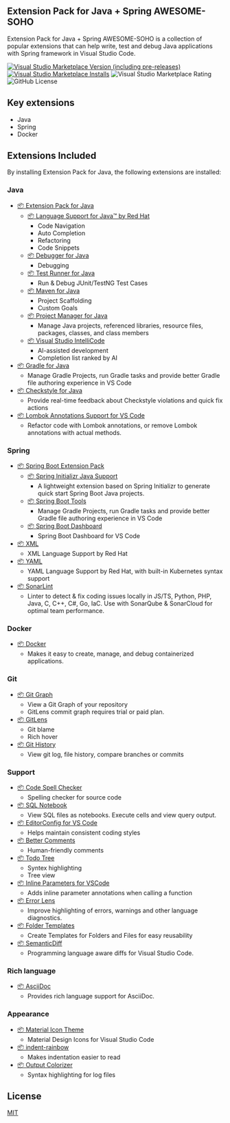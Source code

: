 ## Extension Pack for Java + Spring AWESOME-SOHO

Extension Pack for Java + Spring AWESOME-SOHO is a collection of popular extensions that can help write, test and debug Java applications with Spring framework in Visual Studio Code.

[![Visual Studio Marketplace Version (including pre-releases)](https://img.shields.io/visual-studio-marketplace/v/comnori.java-spring-awesome-soho-extension-pack?style=for-the-badge)](https://marketplace.visualstudio.com/items?itemName=comnori.java-spring-awesome-soho-extension-pack) [![Visual Studio Marketplace Installs](https://img.shields.io/visual-studio-marketplace/i/comnori.java-spring-awesome-soho-extension-pack?style=for-the-badge&logo=visualstudiocode)](https://marketplace.visualstudio.com/items?itemName=comnori.java-spring-awesome-soho-extension-pack) ![Visual Studio Marketplace Rating](https://img.shields.io/visual-studio-marketplace/r/comnori.java-spring-awesome-soho-extension-pack?style=for-the-badge)
 ![GitHub License](https://img.shields.io/github/license/comnori/vscode-java-pack?style=for-the-badge)

## Key extensions

* Java
* Spring
* Docker

## Extensions Included

By installing Extension Pack for Java, the following extensions are installed:

### Java

* [📦 Extension Pack for Java](https://marketplace.visualstudio.com/items?itemName=vscjava.vscode-java-pack)
  * [📦 Language Support for Java™ by Red Hat](https://marketplace.visualstudio.com/items?itemName=redhat.java)
    * Code Navigation
    * Auto Completion
    * Refactoring
    * Code Snippets
  * [📦 Debugger for Java](https://marketplace.visualstudio.com/items?itemName=vscjava.vscode-java-debug)
    * Debugging
  * [📦 Test Runner for Java](https://marketplace.visualstudio.com/items?itemName=vscjava.vscode-java-test)
    * Run & Debug JUnit/TestNG Test Cases
  * [📦 Maven for Java](https://marketplace.visualstudio.com/items?itemName=vscjava.vscode-maven)
    * Project Scaffolding
    * Custom Goals
  * [📦 Project Manager for Java](https://marketplace.visualstudio.com/items?itemName=vscjava.vscode-java-dependency)
    * Manage Java projects, referenced libraries, resource files, packages, classes, and class members
  * [📦 Visual Studio IntelliCode](https://marketplace.visualstudio.com/items?itemName=VisualStudioExptTeam.vscodeintellicode)
    * AI-assisted development
    * Completion list ranked by AI
* [📦 Gradle for Java](https://marketplace.visualstudio.com/items?itemName=vscjava.vscode-gradle)
  * Manage Gradle Projects, run Gradle tasks and provide better Gradle file authoring experience in VS Code
* [📦 Checkstyle for Java](https://marketplace.visualstudio.com/items?itemName=shengchen.vscode-checkstyle)
  * Provide real-time feedback about Checkstyle violations and quick fix actions
* [📦 Lombok Annotations Support for VS Code](https://marketplace.visualstudio.com/items?itemName=vscjava.vscode-lombok)
  * Refactor code with Lombok annotations, or remove Lombok annotations with actual methods.

### Spring

* [📦 Spring Boot Extension Pack](https://marketplace.visualstudio.com/items?itemName=vmware.vscode-boot-dev-pack)
  * [📦 Spring Initializr Java Support](https://marketplace.visualstudio.com/items?itemName=vmware.vscjava.vscode-spring-initializr)
    * A lightweight extension based on Spring Initializr to generate quick start Spring Boot Java projects.
  * [📦 Spring Boot Tools](https://marketplace.visualstudio.com/items?itemName=vmware.vscode-spring-boot)
    * Manage Gradle Projects, run Gradle tasks and provide better Gradle file authoring experience in VS Code
  * [📦 Spring Boot Dashboard](https://marketplace.visualstudio.com/items?itemName=vmware.vscjava.vscode-spring-boot-dashboard)
    * Spring Boot Dashboard for VS Code
* [📦 XML](https://marketplace.visualstudio.com/items?itemName=redhat.vscode-xml)
  * XML Language Support by Red Hat
* [📦 YAML](https://marketplace.visualstudio.com/items?itemName=redhat.vscode-yaml)
  * YAML Language Support by Red Hat, with built-in Kubernetes syntax support
* [📦 SonarLint](https://marketplace.visualstudio.com/items?itemName=SonarSource.sonarlint-vscode)
  * Linter to detect & fix coding issues locally in JS/TS, Python, PHP, Java, C, C++, C#, Go, IaC. Use with SonarQube & SonarCloud for optimal team performance.


### Docker

* [📦 Docker](https://marketplace.visualstudio.com/items?itemName=ms-azuretools.vscode-docker)
  * Makes it easy to create, manage, and debug containerized applications.

### Git

* [📦 Git Graph](https://marketplace.visualstudio.com/items?itemName=mhutchie.git-graph)
  * View a Git Graph of your repository
  * GitLens commit graph requires trial or paid plan.
* [📦 GitLens](https://marketplace.visualstudio.com/items?itemName=eamodio.gitlens)
  * Git blame
  * Rich hover
* [📦 Git History](https://marketplace.visualstudio.com/items?itemName=donjayamanne.githistory)
  * View git log, file history, compare branches or commits

### Support

* [📦 Code Spell Checker](https://marketplace.visualstudio.com/items?itemName=streetsidesoftware.code-spell-checker)
  * Spelling checker for source code
* [📦 SQL Notebook](https://marketplace.visualstudio.com/items?itemName=cmoog.sqlnotebook)
  * View SQL files as notebooks. Execute cells and view query output.
* [📦 EditorConfig for VS Code](https://marketplace.visualstudio.com/items?itemName=EditorConfig.EditorConfig)
  * Helps maintain consistent coding styles
* [📦 Better Comments](https://marketplace.visualstudio.com/items?itemName=aaron-bond.better-comments)
  * Human-friendly comments
* [📦 Todo Tree](https://marketplace.visualstudio.com/items?itemName=Gruntfuggly.todo-tree)
  * Syntex highlighting
  * Tree view
* [📦 Inline Parameters for VSCode](https://marketplace.visualstudio.com/items?itemName=liamhammett.inline-parameters)
  * Adds inline parameter annotations when calling a function
* [📦 Error Lens](https://marketplace.visualstudio.com/items?itemName=usernamehw.errorlens)
  * Improve highlighting of errors, warnings and other language diagnostics.
* [📦 Folder Templates](https://marketplace.visualstudio.com/items?itemName=Huuums.vscode-fast-folder-structure)
  * Create Templates for Folders and Files for easy reusability
* [📦 SemanticDiff](https://marketplace.visualstudio.com/items?itemName=semanticdiff.semanticdiff)
  * Programming language aware diffs for Visual Studio Code.


### Rich language

* [📦 AsciiDoc](https://marketplace.visualstudio.com/items?itemName=asciidoctor.asciidoctor-vscode)
  * Provides rich language support for AsciiDoc.

### Appearance

* [📦 Material Icon Theme](https://marketplace.visualstudio.com/items?itemName=PKief.material-icon-theme)
  * Material Design Icons for Visual Studio Code
* [📦 indent-rainbow](https://marketplace.visualstudio.com/items?itemName=oderwat.indent-rainbow)
  * Makes indentation easier to read
* [📦 Output Colorizer](https://marketplace.visualstudio.com/items?itemName=IBM.output-colorizer)
  * Syntax highlighting for log files

## License

[MIT](https://github.com/comnori/vscode-java-pack/blob/main/LICENSE)
